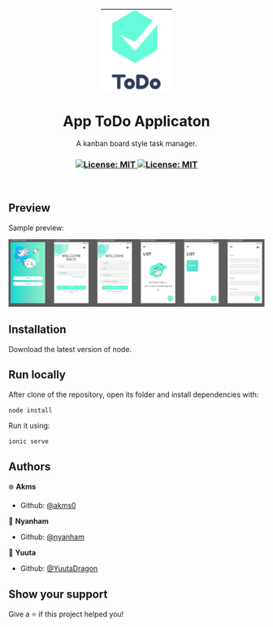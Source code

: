 <p align="center">
  <img src=".github/logo.png" width="140px" />
</p>

<h1 align="center">App ToDo Applicaton</h1>
<p align="center">A kanban board style task manager.</p>

<h3 align="center">
  <a href="#" target="_blank">
    <img alt="License: MIT" src="https://img.shields.io/badge/License-MIT-yellow.svg" />
  </a>
  <a href="#" target="_blank">
    <img alt="License: MIT" src="https://img.shields.io/badge/-Ionic-blue" />
  </a>
</h3>

<br />

## Preview

Sample preview:

![Preview](.github/preview.png)

## Installation

Download the latest version of node.

## Run locally

After clone of the repository, open its folder and install dependencies with:

```shh
node install
```

Run it using:

```sh
ionic serve
```
## Authors

:snowflake: **Akms**
- Github: [@akms0](https://github.com/akms0)

:rice_ball:	 **Nyanham**
- Github: [@nyanham](https://github.com/nyanham)

:ramen: **Yuuta**
- Github: [@YuutaDragon](https://github.com/YuutaDragon)

## Show your support

Give a ⭐️ if this project helped you!
